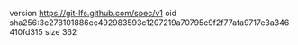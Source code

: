 version https://git-lfs.github.com/spec/v1
oid sha256:3e278101886ec492983593c1207219a70795c9f2f77afa9717e3a346410fd315
size 362
